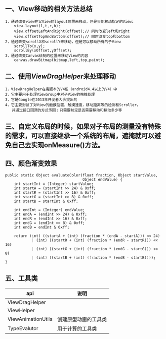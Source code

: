 ## 一、View移动的相关方法总结

	1，通过改变view在父View的layout位置来移动，但是只能移动指定的View: 
		view.layout(l,t,r,b); 
		view.offsetLeftAndRight(offset);// 同时改变left和right
		view.offsetTopAndBottom(offset);// 同时改变top和bottom
	2，通过改变scrollX和scrollY来移动，但是可以移动所有的子View
		scrollTo(x,y);
		scrollBy(xOffset,yOffset);
	3，通过改变Canvas绘制的位置来移动View的内容
		canvas.drawBitmap(bitmap,left,top,paint);

## 二、使用*ViewDragHelper*来处理移动
	1，ViewDragHelper在高版本的V4包（android4.4以上的V4）中
	2，它主要用于处理ViewGroup中对子View的拖拽处理
	3，它是Google在2013年开发者大会提出的
	4，它主要封装了对View的触摸位置，触摸速度，移动距离等的检测和Scroller，
	   并通过接口回调的方式传回；只需要制定是否需要移动和移动多少等
## 三、自定义布局的时候，如果对子布局的测量没有特殊的需求，可以直接继承一个系统的布局，遮掩就可以避免自己去实现onMeasure()方法。

## 四、颜色渐变效果
    public static Object evaluateColor(float fraction, Object startValue,
                                       Object endValue) {
        int startInt = (Integer) startValue;
        int startA = (startInt >> 24) & 0xff;
        int startR = (startInt >> 16) & 0xff;
        int startG = (startInt >> 8) & 0xff;
        int startB = startInt & 0xff;

        int endInt = (Integer) endValue;
        int endA = (endInt >> 24) & 0xff;
        int endR = (endInt >> 16) & 0xff;
        int endG = (endInt >> 8) & 0xff;
        int endB = endInt & 0xff;

        return (int) ((startA + (int) (fraction * (endA - startA))) << 24)
                | (int) ((startR + (int) (fraction * (endR - startR))) << 16)
                | (int) ((startG + (int) (fraction * (endG - startG))) << 8)
                | (int) ((startB + (int) (fraction * (endB - startB))));
    }
## 五、工具类
|api|说明|
|----|-----|
|ViewDragHelper||
|ViewHelper||
|ViewAnimationUtils|创建原型动画的工具类|
|TypeEvalutor|用于计算的工具类|